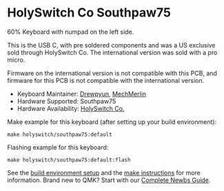 # HolySwitch Co Southpaw75

60% Keyboard with numpad on the left side. 

This is the USB C, with pre soldered components and was a US exclusive sold through HolySwitch Co. The international 
version was sold with a pro micro. 

Firmware on the international version is not compatible with this PCB, and firmware for this PCB is not compatible 
with the international version. 

* Keyboard Maintainer: [Drewpyun](https://github.com/drewpyun), [MechMerlin](https://github.com/mechmerlin)
* Hardware Supported: Southpaw75
* Hardware Availability: [HolySwitch Co.](https://holyswitch.co/collections/group-buys/products/southpaw75)

Make example for this keyboard (after setting up your build environment):

    make holyswitch/southpaw75:default

Flashing example for this keyboard:

    make holyswitch/southpaw75:default:flash

See the [build environment setup](https://docs.qmk.fm/#/getting_started_build_tools) and the [make instructions](https://docs.qmk.fm/#/getting_started_make_guide) for more information. Brand new to QMK? Start with our [Complete Newbs Guide](https://docs.qmk.fm/#/newbs).
